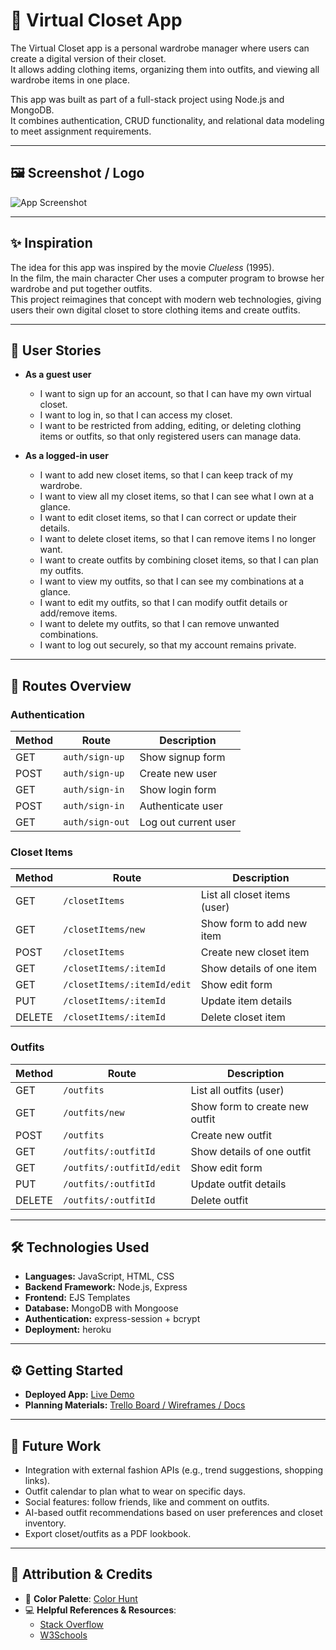 # 👗 Virtual Closet App

The Virtual Closet app is a personal wardrobe manager where users can create a digital version of their closet.  
It allows adding clothing items, organizing them into outfits, and viewing all wardrobe items in one place.  

This app was built as part of a full-stack project using Node.js and MongoDB.  
It combines authentication, CRUD functionality, and relational data modeling to meet assignment requirements.  

---

## 🖼️ Screenshot / Logo
![App Screenshot](https://i.ibb.co/23NRvfzn/Screenshot-2025-10-03-at-10-47-45-AM.png)  

---

## ✨ Inspiration
The idea for this app was inspired by the movie *Clueless* (1995).  
In the film, the main character Cher uses a computer program to browse her wardrobe and put together outfits.  
This project reimagines that concept with modern web technologies, giving users their own digital closet to store clothing items and create outfits.

---

## 📌 User Stories

- **As a guest user**  
  - I want to sign up for an account, so that I can have my own virtual closet.  
  - I want to log in, so that I can access my closet.  
  - I want to be restricted from adding, editing, or deleting clothing items or outfits, so that only registered users can manage data.  

- **As a logged-in user**  
  - I want to add new closet items, so that I can keep track of my wardrobe.  
  - I want to view all my closet items, so that I can see what I own at a glance.  
  - I want to edit closet items, so that I can correct or update their details.  
  - I want to delete closet items, so that I can remove items I no longer want.  
  - I want to create outfits by combining closet items, so that I can plan my outfits.  
  - I want to view my outfits, so that I can see my combinations at a glance.  
  - I want to edit my outfits, so that I can modify outfit details or add/remove items.  
  - I want to delete my outfits, so that I can remove unwanted combinations.  
  - I want to log out securely, so that my account remains private.  

---

## 📂 Routes Overview

### Authentication
| Method | Route        | Description             |
|--------|-------------|-------------------------|
| GET    | `auth/sign-up`   | Show signup form        |
| POST   | `auth/sign-up`   | Create new user         |
| GET    | `auth/sign-in`    | Show login form         |
| POST   | `auth/sign-in`    | Authenticate user       |
| GET    | `auth/sign-out`   | Log out current user    |

### Closet Items
| Method | Route              | Description                     |
|--------|-------------------|---------------------------------|
| GET    | `/closetItems`       | List all closet items (user)  |
| GET    | `/closetItems/new`   | Show form to add new item       |
| POST   | `/closetItems`       | Create new closet item        |
| GET    | `/closetItems/:itemId`   | Show details of one item        |
| GET    | `/closetItems/:itemId/edit` | Show edit form              |
| PUT    | `/closetItems/:itemId`   | Update item details             |
| DELETE | `/closetItems/:itemId`   | Delete closet item            |

### Outfits
| Method | Route             | Description                     |
|--------|------------------|---------------------------------|
| GET    | `/outfits`       | List all outfits (user)         |
| GET    | `/outfits/new`   | Show form to create new outfit  |
| POST   | `/outfits`       | Create new outfit               |
| GET    | `/outfits/:outfitId`   | Show details of one outfit      |
| GET    | `/outfits/:outfitId/edit` | Show edit form               |
| PUT    | `/outfits/:outfitId`   | Update outfit details           |
| DELETE | `/outfits/:outfitId`   | Delete outfit                   |

---

## 🛠️ Technologies Used

- **Languages:** JavaScript, HTML, CSS  
- **Backend Framework:** Node.js, Express  
- **Frontend:** EJS Templates  
- **Database:** MongoDB with Mongoose  
- **Authentication:** express-session + bcrypt  
- **Deployment:** heroku 

---

## ⚙️ Getting Started

- **Deployed App:** [Live Demo](https://your-deployed-app-link.com)  
- **Planning Materials:** [Trello Board / Wireframes / Docs](https://trello.com/invite/b/68cfdb04cd1a41da3d331923/ATTI33fb665c90d835021aeb1e0563a0c5f9AE633675/virtual-closet)

---

## 🚀 Future Work

- Integration with external fashion APIs (e.g., trend suggestions, shopping links).  
- Outfit calendar to plan what to wear on specific days.  
- Social features: follow friends, like and comment on outfits.  
- AI-based outfit recommendations based on user preferences and closet inventory.  
- Export closet/outfits as a PDF lookbook.  

---

## 🙏 Attribution & Credits

- 🎨 **Color Palette**: [Color Hunt](https://colorhunt.co/)  
- 💻 **Helpful References & Resources**:  
  - [Stack Overflow](https://stackoverflow.com)  
  - [W3Schools](https://www.w3schools.com/)
